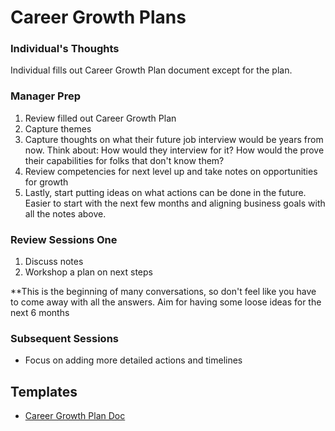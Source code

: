 # Career Growth Plans

### Individual's Thoughts

Individual fills out Career Growth Plan document except for the plan.

### Manager Prep

1. Review filled out Career Growth Plan
2. Capture themes
3. Capture thoughts on what their future job interview would be years from now. Think about: How would they interview for it? How would the prove their capabilities for folks that don't know them? 
4. Review competencies for next level up and take notes on opportunities for growth
5. Lastly, start putting ideas on what actions can be done in the future. Easier to start with the next few months and aligning business goals with all the notes above.


### Review Sessions One

1. Discuss notes
2. Workshop a plan on next steps

**This is the beginning of many conversations, so don't feel like you have to come away with all the answers. Aim for having some loose ideas for the next 6 months

### Subsequent Sessions

* Focus on adding more detailed actions and timelines


## Templates
- [Career Growth Plan Doc](https://docs.google.com/document/d/1SnYykRa7Vas7eIo5uSLJGE_uMQ3b_x9lyT275Xo0ur4/)